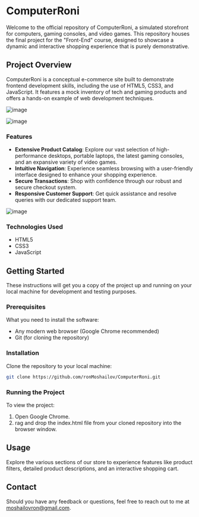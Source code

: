 # ComputerRoni

Welcome to the official repository of ComputerRoni, a simulated storefront for computers, gaming consoles, and video games. This repository houses the final project for the "Front-End" course, designed to showcase a dynamic and interactive shopping experience that is purely demonstrative.

## Project Overview

ComputerRoni is a conceptual e-commerce site built to demonstrate frontend development skills, including the use of HTML5, CSS3, and JavaScript. It features a mock inventory of tech and gaming products and offers a hands-on example of web development techniques.

![image](https://github.com/user-attachments/assets/6e8cabfd-0fea-4088-a172-472be54fdb41)

![image](https://github.com/user-attachments/assets/7bdcc295-4f1c-4cd9-8f5d-9f66c6decd1a)

### Features

- **Extensive Product Catalog**: Explore our vast selection of high-performance desktops, portable laptops, the latest gaming consoles, and an expansive variety of video games.
- **Intuitive Navigation**: Experience seamless browsing with a user-friendly interface designed to enhance your shopping experience.
- **Secure Transactions**: Shop with confidence through our robust and secure checkout system.
- **Responsive Customer Support**: Get quick assistance and resolve queries with our dedicated support team.

![image](https://github.com/user-attachments/assets/fc763545-0500-4f4d-aafa-529e87dda1e6)


### Technologies Used

- HTML5
- CSS3
- JavaScript

## Getting Started

These instructions will get you a copy of the project up and running on your local machine for development and testing purposes.

### Prerequisites

What you need to install the software:

- Any modern web browser (Google Chrome recommended)
- Git (for cloning the repository)

### Installation

Clone the repository to your local machine:

```bash
git clone https://github.com/ronMoshailov/ComputerRoni.git
```
### Running the Project
To view the project:

1) Open Google Chrome.
2) rag and drop the index.html file from your cloned repository into the browser window.

## Usage
Explore the various sections of our store to experience features like product filters, detailed product descriptions, and an interactive shopping cart.

## Contact
Should you have any feedback or questions, feel free to reach out to me at moshailovron@gmail.com.

